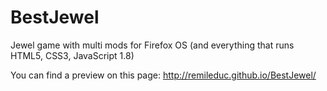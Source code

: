BestJewel
=========

Jewel game with multi mods for Firefox OS (and everything that runs HTML5, CSS3, JavaScript 1.8)

You can find a preview on this page: http://remileduc.github.io/BestJewel/


